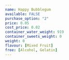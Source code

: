 ```yaml
---
name: Happy Bubblegum
available: FALSE
purchase_option: "2"
price: 0.05
cost_price: 0.02
container_water_weight: 919
container_sweets_weight: 0
weight: 0
flavour: [Mixed Fruit]
free: [Alcohol, Gelatin]
---
```

